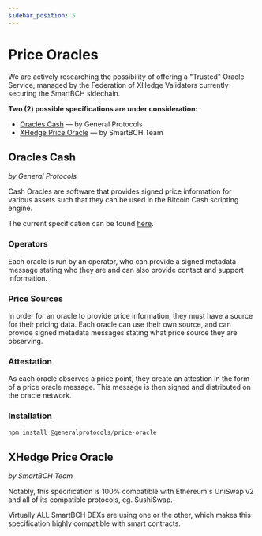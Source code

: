 ```yaml
---
sidebar_position: 5
---
```


# Price Oracles

We are actively researching the possibility of offering a "Trusted" Oracle Service, managed by the Federation of XHedge Validators currently securing the SmartBCH sidechain.

__Two (2) possible specifications are under consideration:__

- [Oracles Cash](https://oracles.cash/) — by General Protocols
- [XHedge Price Oracle](https://github.com/smartbch/xhedge-price-oracle) — by SmartBCH Team

## Oracles Cash

_by General Protocols_

Cash Oracles are software that provides signed price information for various assets such that they can be used in the Bitcoin Cash scripting engine.

The current specification can be found [here](https://gitlab.com/GeneralProtocols/priceoracle/specification).

### Operators

Each oracle is run by an operator, who can provide a signed metadata message stating who they are and can also provide contact and support information.

### Price Sources

In order for an oracle to provide price information, they must have a source for their pricing data. Each oracle can use their own source, and can provide signed metadata messages stating what price source they are observing.

### Attestation

As each oracle observes a price point, they create an attestion in the form of a price oracle message. This message is then signed and distributed on the oracle network.

### Installation

```js
npm install @generalprotocols/price-oracle
```

## XHedge Price Oracle

_by SmartBCH Team_

Notably, this specification is 100% compatible with Ethereum's UniSwap v2 and all of its compatible protocols, eg. SushiSwap.

Virtually ALL SmartBCH DEXs are using one or the other, which makes this specification highly compatible with smart contracts.
